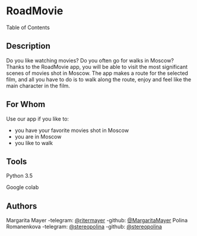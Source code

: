 # RoadMovie
Table of Contents

## Description
Do you like watching movies? Do you often go for walks in Moscow? Thanks to the RoadMovie app, you will be able to visit the most significant scenes of movies shot in Moscow. The app makes a route for the selected film, and all you have to do is to walk along the route, enjoy and feel like the main character in the film.

## For Whom
Use our app if you like to:
- you have your favorite movies shot in Moscow
- you are in Moscow
- you like to walk

## Tools
Python 3.5

Google colab

## Authors
Margarita Mayer
-telegram: [@ritermayer](https://t.me/ritermayer)
-github: [@MargaritaMayer](https://github.com/MargaritaMayer)
Polina Romanenkova
-telegram: [@stereopolina](https://t.me/stereopolina)
-github: [@stereopolina](https://github.com/stereopolina)
